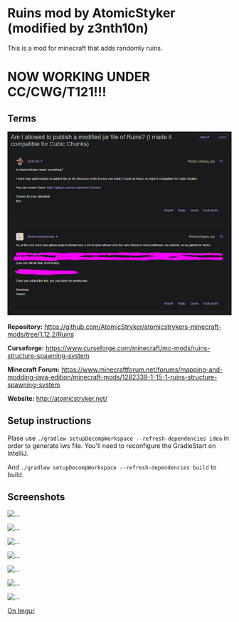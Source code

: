 Ruins mod by AtomicStyker (modified by z3nth10n)
===================

This is a mod for minecraft that adds randomly ruins.

# NOW WORKING UNDER CC/CWG/T121!!!

## Terms

![...](https://raw.githubusercontent.com/uta-org/Ruins-Patched/master/imgs/atomicstryker%20terms.PNG)

**Repository:** 
https://github.com/AtomicStryker/atomicstrykers-minecraft-mods/tree/1.12.2/Ruins

**Curseforge:** 
https://www.curseforge.com/minecraft/mc-mods/ruins-structure-spawning-system

**Minecraft Forum:** 
https://www.minecraftforum.net/forums/mapping-and-modding-java-edition/minecraft-mods/1282339-1-15-1-ruins-structure-spawning-system

**Website:** http://atomicstryker.net/

## Setup instructions

Plase use `./gradlew setupDecompWorkspace --refresh-dependencies idea`
in order to generate iws file. You'll need to reconfigure the
GradleStart on IntelliJ.

And `./gradlew setupDecompWorkspace --refresh-dependencies build` to
build.

## Screenshots

![...](https://i.imgur.com/PxQ1gNC.png)

![...](https://i.imgur.com/dVxFSse.png)

![...](https://i.imgur.com/NZInLNe.png)

![...](https://i.imgur.com/ksRF3JG.png)

![...](https://i.imgur.com/1VMYuZX.png)

![...](https://i.imgur.com/e5x35UM.png)

![...](https://i.imgur.com/hlR6NLY.png)

[On Imgur](https://imgur.com/gallery/OpG21B9)
